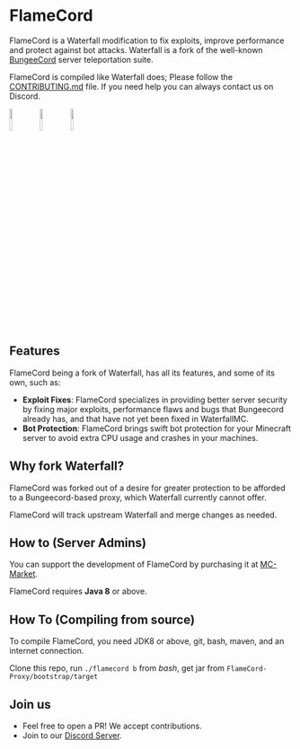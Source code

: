 FlameCord
=======

FlameCord is a Waterfall modification to fix exploits, improve performance and protect against bot attacks. Waterfall is a fork of the well-known [BungeeCord](https://github.com/SpigotMC/BungeeCord) server teleportation suite.

FlameCord is compiled like Waterfall does; Please follow the [CONTRIBUTING.md](https://github.com/2lstudios-mc/FlameCord/blob/master/CONTRIBUTING.md) file. If you need help you can always contact us on Discord.

<a href="https://discord.gg/gF36AT3"><img src="https://i.imgur.com/NyGBnuJ.png" width=10% height=10%><img/><a/> <a href="https://www.mc-market.org/resources/13492/"><img src="https://i.imgur.com/KLOpbAF.png" width=10% height=10%><img/><a/> <a href="https://ci.2lstudios.dev/job/FlameCord"><img src="https://i.imgur.com/lOUkJji.png" width=10% height=10%><img/><a/>

## Features

FlameCord being a fork of Waterfall, has all its features, and some of its own, such as:

* **Exploit Fixes**: FlameCord specializes in providing better server security by fixing major exploits, performance flaws and bugs that Bungeecord already has, and that have not yet been fixed in WaterfallMC.
* **Bot Protection**: FlameCord brings swift bot protection for your Minecraft server to avoid extra CPU usage and crashes in your machines.

## Why fork Waterfall?

FlameCord was forked out of a desire for greater protection to be afforded to a Bungeecord-based proxy, which Waterfall currently cannot offer.

FlameCord will track upstream Waterfall and merge changes as needed.

## How to (Server Admins)

You can support the development of FlameCord by purchasing it at [MC-Market](https://www.mc-market.org/resources/13492/).

FlameCord requires **Java 8** or above.

## How To (Compiling from source)

To compile FlameCord, you need JDK8 or above, git, bash, maven, and an internet connection.

Clone this repo, run `./flamecord b` from *bash*, get jar from `FlameCord-Proxy/bootstrap/target`

## Join us

* Feel free to open a PR! We accept contributions.
* Join to our [Discord Server](https://discord.gg/gF36AT3).
